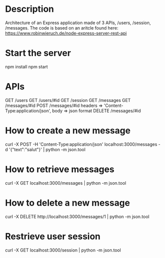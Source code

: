 # Description
Architecture of an Express application made of 3 APIs, /users, /session, /messages.
The code is based on an aritcle found here:
https://www.robinwieruch.de/node-express-server-rest-api

# Start the server
npm install
npm start

# APIs
GET /users
GET /users/#id
GET /session
GET /messages
GET /messages/#id
POST /messages/#id headers => 'Content-Type:application/json', body => json format
DELETE /messages/#id

# How to create a new message

curl -X POST -H 'Content-Type:application/json' localhost:3000/messages -d '{"text":"salut"}' | python -m json.tool

# How to retrieve messages

curl -X GET localhost:3000/messages | python -m json.tool

# How to delete a new message

curl -X DELETE http://localhost:3000/messages/1 | python -m json.tool

# Restrieve user session

curl -X GET localhost:3000/session | python -m json.tool

